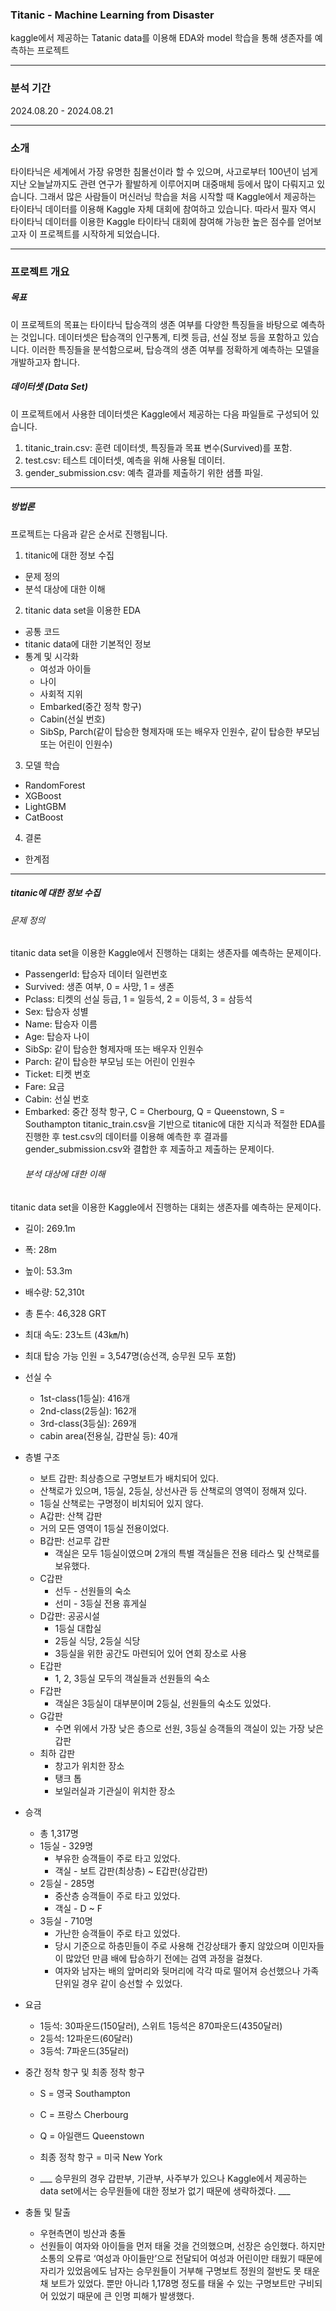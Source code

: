 ### Titanic - Machine Learning from Disaster
kaggle에서 제공하는 Tatanic data를 이용해 EDA와 model 학습을 통해 생존자를 예측하는 프로젝트

---
### 분석 기간
2024.08.20 - 2024.08.21

---

### 소개
타이타닉은 세계에서 가장 유명한 침몰선이라 할 수 있으며, 사고로부터 100년이 넘게 지난 오늘날까지도 관련 연구가 활발하게 이루어지며 대중매체 등에서 많이 다뤄지고 있습니다. 그래서 많은 사람들이 머신러닝 학습을 처음 시작할 때 Kaggle에서 제공하는 타이타닉 데이터를 이용해 Kaggle 자체 대회에 참여하고 있습니다.
따라서 필자 역시 타이타닉 데이터를 이용한 Kaggle 타이타닉 대회에 참여해 가능한 높은 점수를 얻어보고자 이 프로젝트를 시작하게 되었습니다.

---


### 프로젝트 개요
##### 목표
이 프로젝트의 목표는 타이타닉 탑승객의 생존 여부를 다양한 특징들을 바탕으로 예측하는 것입니다. 데이터셋은 탑승객의 인구통계, 티켓 등급, 선실 정보 등을 포함하고 있습니다. 이러한 특징들을 분석함으로써, 탑승객의 생존 여부를 정확하게 예측하는 모델을 개발하고자 합니다.

##### 데이터셋 (Data Set)
이 프로젝트에서 사용한 데이터셋은 Kaggle에서 제공하는 다음 파일들로 구성되어 있습니다.
1. titanic_train.csv: 훈련 데이터셋, 특징들과 목표 변수(Survived)를 포함.
2. test.csv: 테스트 데이터셋, 예측을 위해 사용될 데이터.
3. gender_submission.csv: 예측 결과를 제출하기 위한 샘플 파일.

---

##### 방법론
 프로젝트는 다음과 같은 순서로 진행됩니다.
1. titanic에 대한 정보 수집
  * 문제 정의
  * 분석 대상에 대한 이해
2. titanic data set을 이용한 EDA
  * 공통 코드
  * titanic data에 대한 기본적인  정보
  * 통계 및 시각화
    * 여성과 아이들
    * 나이
    * 사회적 지위
    * Embarked(중간 정착 항구)
    * Cabin(선실 번호)
    * SibSp, Parch(같이 탑승한 형제자매 또는 배우자 인원수, 같이 탑승한 부모님 또는 어린이 인원수)
3. 모델 학습
  * RandomForest
  * XGBoost
  * LightGBM
  * CatBoost
4. 결론
  * 한계점

---

##### titanic에 대한 정보 수집
   ###### 문제 정의
titanic data set을 이용한 Kaggle에서 진행하는 대회는 생존자를 예측하는 문제이다.
* PassengerId: 탑승자 데이터 일련번호
* Survived: 생존 여부, 0 = 사망, 1 = 생존
* Pclass: 티켓의 선실 등급, 1 = 일등석, 2 = 이등석, 3 = 삼등석
* Sex: 탑승자 성별
* Name: 탑승자 이름
* Age: 탑승자 나이
* SibSp: 같이 탑승한 형제자매 또는 배우자 인원수
* Parch: 같이 탑승한 부모님 또는 어린이 인원수
* Ticket: 티켓 번호
* Fare: 요금
* Cabin: 선실 번호
* Embarked: 중간 정착 항구, C = Cherbourg, Q = Queenstown, S = Southampton
titanic_train.csv을 기반으로 titanic에 대한 지식과 적절한 EDA를 진행한 후 test.csv의 데이터를 이용해 예측한 후 결과를 gender_submission.csv와 결합한 후 제출하고 제출하는 문제이다.
   ###### 분석 대상에 대한 이해
titanic data set을 이용한 Kaggle에서 진행하는 대회는 생존자를 예측하는 문제이다.
* 길이: 269.1m
* 폭: 28m
* 높이: 53.3m
* 배수량: 52,310t
* 총 톤수: 46,328 GRT
* 최대 속도: 23노트 (43㎞/h)
* 최대 탑승 가능 인원 = 3,547명(승선객, 승무원 모두 포함)
* 선실 수
  * 1st-class(1등실): 416개
  * 2nd-class(2등실): 162개
  * 3rd-class(3등실): 269개
  * cabin area(전용실, 갑판실 등): 40개
* 층별 구조
   * 보트 갑판: 최상층으로 구명보트가 배치되어 있다.
   * 산책로가 있으며, 1등실, 2등실, 상선사관 등 산책로의 영역이 정해져 있다.
   * 1등실 산책로는 구명정이 비치되어 있지 않다.
   * A갑판: 산책 갑판
   * 거의 모든 영역이 1등실 전용이었다.
  * B갑판: 선교루 갑판
    * 객실은 모두 1등실이였으며 2개의 특별 객실들은 전용 테라스 및 산책로를 보유했다.
  * C갑판
    * 선두 - 선원들의 숙소
    * 선미 - 3등실 전용 휴게실
  * D갑판: 공공시설
    * 1등실 대합실
    * 2등실 식당, 2등실 식당
    * 3등실을 위한 공간도 마련되어 있어 연회 장소로 사용
  * E갑판
    * 1, 2, 3등실 모두의 객실들과 선원들의 숙소
  * F갑판
    * 객실은 3등실이 대부분이며 2등실, 선원들의 숙소도 있었다.
  * G갑판
    * 수면 위에서 가장 낮은 층으로 선원, 3등실 승객들의 객실이 있는 가장 낮은 갑판
  * 최하 갑판
    * 창고가 위치한 장소
    * 탱크 톱
    * 보일러실과 기관실이 위치한 장소
* 승객
  * 총 1,317명
  * 1등실 - 329명
    * 부유한 승객들이 주로 타고 있었다.
    * 객실 - 보트 갑판(최상층) ~ E갑판(상갑판)
  * 2등실 - 285명
    * 중산층 승객들이 주로 타고 있었다.
    * 객실 - D ~ F
  * 3등실 - 710명
    * 가난한 승객들이 주로 타고 있었다.
    * 당시 기준으로 하층민들이 주로 사용해 건강상태가 좋지 않았으며 이민자들이 많았던 만큼 배에 탑승하기 전에는 검역 과정을 걸쳤다.
    * 여자와 남자는 배의 앞머리와 뒷머리에 각각 따로 떨어져 승선했으나 가족 단위일 경우 같이 승선할 수 있었다.
* 요금
   * 1등석: 30파운드(150달러), 스위트 1등석은 870파운드(4350달러)
   * 2등석: 12파운드(60달러)
   * 3등석: 7파운드(35달러)
* 중간 정착 항구 및 최종 정착 항구
   * S = 영국 Southampton
   * C = 프랑스 Cherbourg
   * Q = 아일랜드 Queenstown
   * 최종 정착 항구 = 미국 New York
 
  * ___ 승무원의 경우 갑판부, 기관부, 사주부가 있으나 Kaggle에서 제공하는 data set에서는 승무원들에 대한 정보가 없기 때문에 생략하겠다. ___

* 충돌 및 탈출
   * 우현측면이 빙산과 충돌
   * 선원들이 여자와 아이들을 먼저 태울 것을 건의했으며, 선장은 승인했다. 하지만 소통의 오류로 ‘여성과 아이들만’으로 전달되어 여성과 어린이만 태웠기 때문에 자리가 있었음에도 남자는 승무원들이 거부해 구명보트 정원의 절반도 못 태운채 보트가 있었다. 뿐만 아니라 1,178명 정도를 태울 수 있는 구명보트만 구비되어 있었기 때문에 큰 인명 피해가 발생했다.
